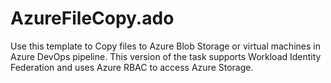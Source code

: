 # AzureFileCopy.ado
Use this template to Copy files to Azure Blob Storage or virtual machines in Azure DevOps pipeline. This version of the task supports Workload Identity Federation and uses Azure RBAC to access Azure Storage.
